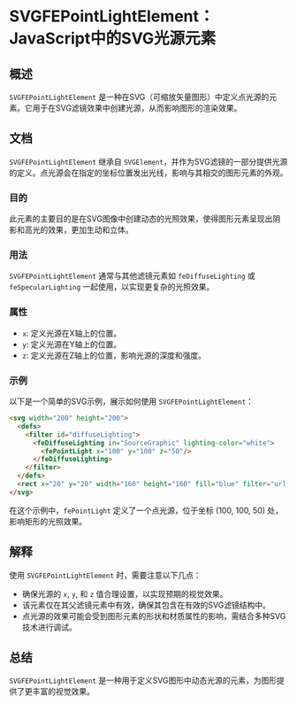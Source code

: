 <!--
Meta Description: # SVGFEPointLightElement：JavaScript中的SVG光源元素 ## 概述 `SVGFEPointLightElement` 是一种在SVG（可缩放矢量图形）中定义点光源的元素。它用于在SVG滤镜效果中创建光源，从而影响图形的渲染效果。 ## 文档 `SVGFEPointL...
Meta Keywords: svgfepointlightelement, 100, fediffuselighting, filter, svg
-->

# SVGFEPointLightElement：JavaScript中的SVG光源元素

## 概述
`SVGFEPointLightElement` 是一种在SVG（可缩放矢量图形）中定义点光源的元素。它用于在SVG滤镜效果中创建光源，从而影响图形的渲染效果。

## 文档
`SVGFEPointLightElement` 继承自 `SVGElement`，并作为SVG滤镜的一部分提供光源的定义。点光源会在指定的坐标位置发出光线，影响与其相交的图形元素的外观。

### 目的
此元素的主要目的是在SVG图像中创建动态的光照效果，使得图形元素呈现出阴影和高光的效果，更加生动和立体。

### 用法
`SVGFEPointLightElement` 通常与其他滤镜元素如 `feDiffuseLighting` 或 `feSpecularLighting` 一起使用，以实现更复杂的光照效果。

### 属性
- `x`: 定义光源在X轴上的位置。
- `y`: 定义光源在Y轴上的位置。
- `z`: 定义光源在Z轴上的位置，影响光源的深度和强度。

### 示例
以下是一个简单的SVG示例，展示如何使用 `SVGFEPointLightElement`：

```html
<svg width="200" height="200">
  <defs>
    <filter id="diffuseLighting">
      <feDiffuseLighting in="SourceGraphic" lighting-color="white">
        <fePointLight x="100" y="100" z="50"/>
      </feDiffuseLighting>
    </filter>
  </defs>
  <rect x="20" y="20" width="160" height="160" fill="blue" filter="url(#diffuseLighting)"/>
</svg>
```

在这个示例中，`fePointLight` 定义了一个点光源，位于坐标 (100, 100, 50) 处，影响矩形的光照效果。

## 解释
使用 `SVGFEPointLightElement` 时，需要注意以下几点：
- 确保光源的 `x`, `y`, 和 `z` 值合理设置，以实现预期的视觉效果。
- 该元素仅在其父滤镜元素中有效，确保其包含在有效的SVG滤镜结构中。
- 点光源的效果可能会受到图形元素的形状和材质属性的影响，需结合多种SVG技术进行调试。

## 总结
`SVGFEPointLightElement` 是一种用于定义SVG图形中动态光源的元素，为图形提供了更丰富的视觉效果。